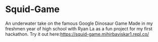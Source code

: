 # Squid-Game
An underwater take on the famous Google Dinosaur Game
Made in my freshmen year of high school with Ryan La as a fun project for my first hackathon.
Try it out here:https://squid-game.mihirbaviskar1.repl.co/
